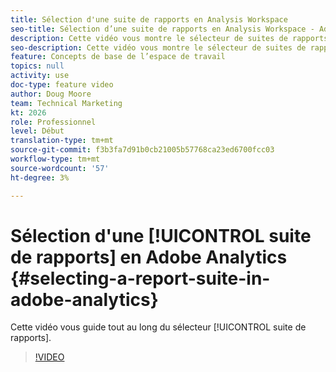```yaml
---
title: Sélection d'une suite de rapports en Analysis Workspace
seo-title: Sélection d’une suite de rapports en Analysis Workspace - Adobe Analytics
description: Cette vidéo vous montre le sélecteur de suites de rapports.
seo-description: Cette vidéo vous montre le sélecteur de suites de rapports. - Adobe Analytics
feature: Concepts de base de l’espace de travail
topics: null
activity: use
doc-type: feature video
author: Doug Moore
team: Technical Marketing
kt: 2026
role: Professionnel
level: Début
translation-type: tm+mt
source-git-commit: f3b3fa7d91b0cb21005b57768ca23ed6700fcc03
workflow-type: tm+mt
source-wordcount: '57'
ht-degree: 3%

---
```



# Sélection d&#39;une [!UICONTROL suite de rapports] en Adobe Analytics {#selecting-a-report-suite-in-adobe-analytics}

Cette vidéo vous guide tout au long du sélecteur [!UICONTROL suite de rapports].

>[!VIDEO](https://video.tv.adobe.com/v/23967/?quality=12)
